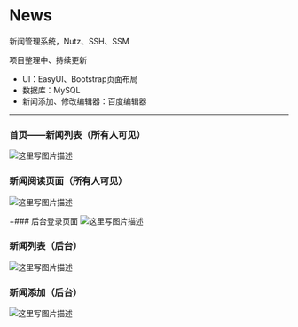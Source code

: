 # News
新闻管理系统，Nutz、SSH、SSM

项目整理中、持续更新


* UI：EasyUI、Bootstrap页面布局
* 数据库：MySQL
* 新闻添加、修改编辑器：百度编辑器

----------

### 首页——新闻列表（所有人可见）
![这里写图片描述](https://img-blog.csdn.net/20180424202614778?watermark/2/text/aHR0cHM6Ly9ibG9nLmNzZG4ubmV0L3FxXzM1MTMxMjc4/font/5a6L5L2T/fontsize/400/fill/I0JBQkFCMA==/dissolve/70)

### 新闻阅读页面（所有人可见）
![这里写图片描述](https://img-blog.csdn.net/20180424202624612?watermark/2/text/aHR0cHM6Ly9ibG9nLmNzZG4ubmV0L3FxXzM1MTMxMjc4/font/5a6L5L2T/fontsize/400/fill/I0JBQkFCMA==/dissolve/70)

+### 后台登录页面
![这里写图片描述](https://img-blog.csdn.net/20180424202656767?watermark/2/text/aHR0cHM6Ly9ibG9nLmNzZG4ubmV0L3FxXzM1MTMxMjc4/font/5a6L5L2T/fontsize/400/fill/I0JBQkFCMA==/dissolve/70)

### 新闻列表（后台）
![这里写图片描述](https://img-blog.csdn.net/20180424202635599?watermark/2/text/aHR0cHM6Ly9ibG9nLmNzZG4ubmV0L3FxXzM1MTMxMjc4/font/5a6L5L2T/fontsize/400/fill/I0JBQkFCMA==/dissolve/70)

### 新闻添加（后台）
![这里写图片描述](https://img-blog.csdn.net/20180424202706249?watermark/2/text/aHR0cHM6Ly9ibG9nLmNzZG4ubmV0L3FxXzM1MTMxMjc4/font/5a6L5L2T/fontsize/400/fill/I0JBQkFCMA==/dissolve/70)

